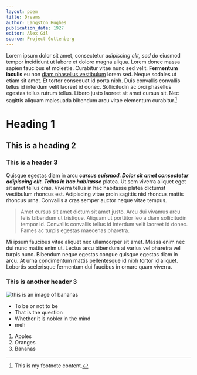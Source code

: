 ```yaml
---
layout: poem
title: Dreams
author: Langston Hughes
publication_date: 1927
editor: Alex Gil
source: Project Guttenberg
---
```


Lorem ipsum dolor sit amet, consectetur *adipiscing elit, sed do* eiusmod tempor incididunt ut labore et dolore magna aliqua. Lorem donec massa sapien faucibus et molestie. Curabitur vitae nunc sed velit. **Fermentum iaculis** eu non [diam phasellus vestibulum](https://minicomp.github.io/ed/texts/a-julia/) lorem sed. Neque sodales ut etiam sit amet. Et tortor consequat id porta nibh. Duis convallis convallis tellus id interdum velit laoreet id donec. Sollicitudin ac orci phasellus egestas tellus rutrum tellus. Libero justo laoreet sit amet cursus sit. Nec sagittis aliquam malesuada bibendum arcu vitae elementum curabitur.[^bananas]

# Heading 1

## This is a heading 2

### This is a header 3

Quisque egestas diam in arcu ***cursus euismod. Dolor sit amet consectetur adipiscing elit. Tellus in hac habitasse*** platea. Ut sem viverra aliquet eget sit amet tellus cras. Viverra tellus in hac habitasse platea dictumst vestibulum rhoncus est. Adipiscing vitae proin sagittis nisl rhoncus mattis rhoncus urna. Convallis a cras semper auctor neque vitae tempus. 

> Amet cursus sit amet dictum sit amet justo. Arcu dui vivamus arcu felis bibendum ut tristique. Aliquam ut porttitor leo a diam sollicitudin tempor id. Convallis convallis tellus id interdum velit laoreet id donec. Fames ac turpis egestas maecenas pharetra. 

Mi ipsum faucibus vitae aliquet nec ullamcorper sit amet. Massa enim nec dui nunc mattis enim ut. Lectus arcu bibendum at varius vel pharetra vel turpis nunc. Bibendum neque egestas congue quisque egestas diam in arcu. At urna condimentum mattis pellentesque id nibh tortor id aliquet. Lobortis scelerisque fermentum dui faucibus in ornare quam viverra.

### This is another header 3

![this is an image of bananas](https://wasteadvantagemag.com/wp-content/uploads/2016/05/Banana-waste.jpg)

- To be or not to be
- That is the question
- Whether it is nobler in the mind
- meh

1. Apples
2. Oranges
3. Bananas

[^bananas]: This is my footnote content.


